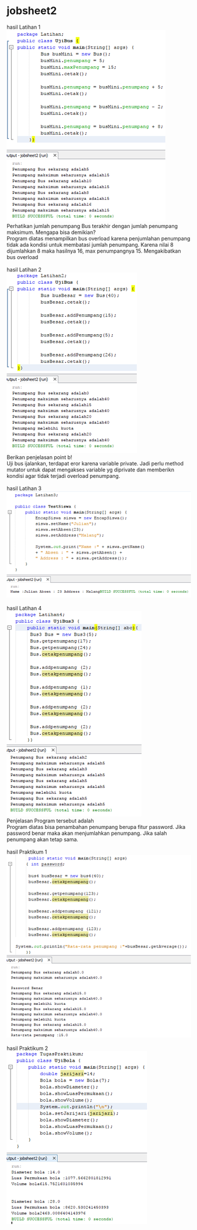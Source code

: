 # jobsheet2
hasil Latihan 1<br>
![alt text](https://github.com/mesati/jobsheet2/blob/master/lat1.PNG)
<br>
Perhatikan jumlah penumpang Bus terakhir dengan jumlah penumpang maksimum. Mengapa bisa demikian? <br> 
Program diatas menampilkan bus overload karena penjumlahan penumpang tidak ada kondisi untuk membatasi jumlah penumpang. Karena nilai 8 dijumlahkan 8 maka hasilnya 16, max penumpangnya 15. Mengakibatkan bus overload
<br>
<br>
hasil Latihan 2<br>
![alt text](https://github.com/mesati/jobsheet2/blob/master/lat2.PNG)
<br>
Berikan penjelasan point b!  <br>
Uji bus ijalankan, terdapat eror karena variable private. Jadi perlu method mutator untuk dapat mengakses variable yg diprivate dan memberikn kondisi agar tidak terjadi overload penumpang.
<br>
<br>
hasil Latihan 3<br>
![alt text](https://github.com/mesati/jobsheet2/blob/master/lat3.PNG)
<br>
<br>
hasil Latihan 4<br>
![alt text](https://github.com/mesati/jobsheet2/blob/master/lat4.PNG)
<br>
Penjelasan Program tersebut adalah <br>
Program diatas bisa penambahan penumpang berupa fitur password. Jika password benar maka akan menjumlahkan penumpang. Jika salah penumpang akan tetap sama.
<br>
<br>
hasil Praktikum 1<br>
![alt text](https://github.com/mesati/jobsheet2/blob/master/praktikum.PNG)
<br>
<br>
hasil Praktikum 2<br>
![alt text](https://github.com/mesati/jobsheet2/blob/master/bola.PNG)
<br>
